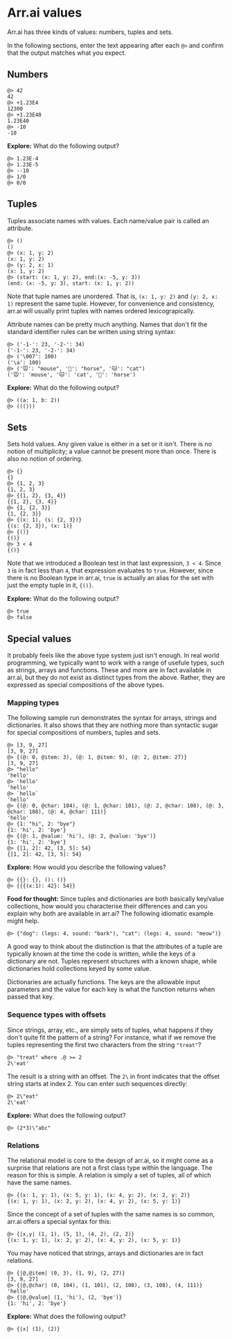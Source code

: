 # Arr.ai values

Arr.ai has three kinds of values: numbers, tuples and sets.

In the following sections, enter the text appearing after each `@>` and confirm
that the output matches what you expect.

## Numbers

```text
@> 42
42
@> +1.23E4
12300
@> +1.23E40
1.23E40
@> -10
-10
```

**Explore:** What do the following output?

```text
@> 1.23E-4
@> 1.23E-5
@> --10
@> 1/0
@> 0/0
```

## Tuples

Tuples associate names with values. Each name/value pair is called an attribute.

```text
@> ()
()
@> (x: 1, y: 2)
(x: 1, y: 2)
@> (y: 2, x: 1)
(x: 1, y: 2)
@> (start: (x: 1, y: 2), end:(x: -5, y: 3))
(end: (x: -5, y: 3), start: (x: 1, y: 2))
```

Note that tuple names are unordered. That is, `(x: 1, y: 2)` and `(y: 2, x: 1)`
represent the same tuple. However, for convenience and consistency, arr.ai will
usually print tuples with names ordered lexicograpically.

Attribute names can be pretty much anything. Names that don't fit the standard
identifier rules can be written using string syntax:

```text
@> ('-1-': 23, '-2-': 34)
('-1-': 23, '-2-': 34)
@> ('\007': 100)
('\a': 100)
@> ('🐭': "mouse", '🐴': "horse", '🐱': "cat")
('🐭': 'mouse', '🐱': 'cat', '🐴': 'horse')
```

**Explore:** What do the following output?

```text
@> ((a: 1, b: 2))
@> ((()))
```

## Sets

Sets hold values. Any given value is either in a set or it isn't. There is no
notion of multiplicity; a value cannot be present more than once. There is also
no notion of ordering.

```text
@> {}
{}
@> {1, 2, 3}
{1, 2, 3}
@> {{1, 2}, {3, 4}}
{{1, 2}, {3, 4}}
@> {1, {2, 3}}
{1, {2, 3}}
@> {(x: 1), (s: {2, 3})}
{(s: {2, 3}), (x: 1)}
@> {()}
{()}
@> 3 < 4
{()}
```

Note that we introduced a Boolean test in that last expression, `3 < 4`. Since
`3` is in fact less than `4`, that expression evaluates to `true`. However,
since there is no Boolean type in arr.ai, `true` is actually an alias for the
set with just the empty tuple in it, `{()}`.

**Explore:** What do the following output?

```text
@> true
@> false
```

## Special values

It probably feels like the above type system just isn't enough. In real world
programming, we typically want to work with a range of usefule types, such as
strings, arrays and functions. These and more are in fact available in arr.ai,
but they do not exist as distinct types from the above. Rather, they are
expressed as special compositions of the above types.

### Mapping types

The following sample run demonstrates the syntax for arrays, strings and
dictionaries. It also shows that they are nothing more than syntactic sugar for
special compositions of numbers, tuples and sets.

```text
@> [3, 9, 27]
[3, 9, 27]
@> {(@: 0, @item: 3), (@: 1, @item: 9), (@: 2, @item: 27)}
[3, 9, 27]
@> "hello"
'hello'
@> 'hello'
'hello'
@> `hello`
'hello'
@> {(@: 0, @char: 104), (@: 1, @char: 101), (@: 2, @char: 108), (@: 3, @char: 108), (@: 4, @char: 111)}
'hello'
@> {1: "hi", 2: "bye"}
{1: 'hi', 2: 'bye'}
@> {(@: 1, @value: 'hi'), (@: 2, @value: 'bye')}
{1: 'hi', 2: 'bye'}
@> {[1, 2]: 42, [3, 5]: 54}
{[1, 2]: 42, [3, 5]: 54}
```

**Explore:** How would you describe the following values?

```text
@> {{}: {}, (): ()}
@> {{{(x:1): 42}: 54}}
```

**Food for thought:** Since tuples and dictionaries are both basically key/value
collections, how would you characterise their differences and can you explain
why both are available in arr.ai? The following idiomatic example might help.

```text
@> {"dog": (legs: 4, sound: "bark"), "cat": (legs: 4, sound: "meow")}
```

A good way to think about the distinction is that the attributes of a tuple are
typically known at the time the code is written, while the keys of a dictionary
are not. Tuples represent structures with a known shape, while dictionaries hold
collections keyed by some value.

Dictionaries are actually functions. The keys are the allowable input parameters
and the value for each key is what the function returns when passed that key.

### Sequence types with offsets

Since strings, array, etc., are simply sets of tuples, what happens if they
don't quite fit the pattern of a string? For instance, what if we remove the
tuples representing the first two characters from the string `"treat"`?

```text
@> "treat" where .@ >= 2
2\'eat'
```

The result is a string with an offset. The `2\` in front indicates that the
offset string starts at index 2. You can enter such sequences directly:

```text
@> 2\"eat"
2\'eat'
```

**Explore:** What does the following output?

```text
@> (2*3)\"abc"
```

### Relations

The relational model is core to the design of arr.ai, so it might come as a
surprise that relations are not a first class type within the language. The
reason for this is simple. A relation is simply a set of tuples, all of which
have the same names.

```text
@> {(x: 1, y: 1), (x: 5, y: 1), (x: 4, y: 2), (x: 2, y: 2)}
{(x: 1, y: 1), (x: 2, y: 2), (x: 4, y: 2), (x: 5, y: 1)}
```

Since the concept of a set of tuples with the same names is so common, arr.ai
offers a special syntax for this:

```text
@> {|x,y| (1, 1), (5, 1), (4, 2), (2, 2)}
{(x: 1, y: 1), (x: 2, y: 2), (x: 4, y: 2), (x: 5, y: 1)}
```

You may have noticed that strings, arrays and dictionaries are in fact
relations.

```text
@> {|@,@item| (0, 3), (1, 9), (2, 27)}
[3, 9, 27]
@> {|@,@char| (0, 104), (1, 101), (2, 108), (3, 108), (4, 111)}
'hello'
@> {|@,@value| (1, 'hi'), (2, 'bye')}
{1: 'hi', 2: 'bye'}
```

**Explore:** What does the following output?

```text
@> {|x| (1), (2)}
```
